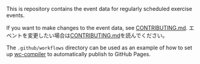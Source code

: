 This is repository contains the event data for regularly scheduled exercise events.

If you want to make changes to the event data, see [CONTRIBUTING.md]. エベントを変更したい場合は[CONTRIBUTING.md]を読んでください。

[CONTRIBUTING.md]: CONTRIBUTING.md

The `.github/workflows` directory can be used as an example of how to set up [wc-compiler] to automatically publish to GitHub Pages.

[wc-compiler]: https://github.com/nil-vr/wc-compiler/
